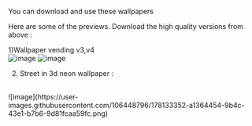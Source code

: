 You can download and use these wallpapers


Here are some of the previews. Download the high quality versions from above :

1)Wallpaper vending v3,v4
<br>
![image](https://user-images.githubusercontent.com/106448796/178131680-a7f90f85-b1ac-4cda-bf65-8732c8c3f778.png)
![image](https://user-images.githubusercontent.com/106448796/178131692-e07bc723-2522-4830-8d8b-6b8a526b2fb3.png)

2) Street in 3d neon wallpaper :
<br>
![image](https://user-images.githubusercontent.com/106448796/178133352-a1364454-9b4c-43e1-b7b6-9d81fcaa59fc.png)



